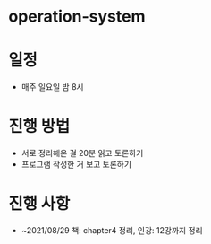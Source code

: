 # operation-system


# 일정
* 매주 일요일 밤 8시

# 진행 방법
* 서로 정리해온 걸 20분 읽고 토론하기
* 프로그램 작성한 거 보고 토론하기

# 진행 사항
* ~2021/08/29 책: chapter4 정리, 인강: 12강까지 정리
